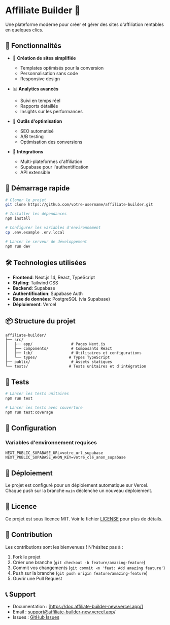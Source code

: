 # Affiliate Builder 🚀

Une plateforme moderne pour créer et gérer des sites d'affiliation rentables en quelques clics.

## 🌟 Fonctionnalités

- 🎨 **Création de sites simplifiée**
  - Templates optimisés pour la conversion
  - Personnalisation sans code
  - Responsive design

- 📊 **Analytics avancés**
  - Suivi en temps réel
  - Rapports détaillés
  - Insights sur les performances

- 🔧 **Outils d'optimisation**
  - SEO automatisé
  - A/B testing
  - Optimisation des conversions

- 🔄 **Intégrations**
  - Multi-plateformes d'affiliation
  - Supabase pour l'authentification
  - API extensible

## 🚀 Démarrage rapide

```bash
# Cloner le projet
git clone https://github.com/votre-username/affiliate-builder.git

# Installer les dépendances
npm install

# Configurer les variables d'environnement
cp .env.example .env.local

# Lancer le serveur de développement
npm run dev
```

## 🛠️ Technologies utilisées

- **Frontend**: Next.js 14, React, TypeScript
- **Styling**: Tailwind CSS
- **Backend**: Supabase
- **Authentification**: Supabase Auth
- **Base de données**: PostgreSQL (via Supabase)
- **Déploiement**: Vercel

## 📦 Structure du projet

```
affiliate-builder/
├── src/
│   ├── app/                 # Pages Next.js
│   ├── components/          # Composants React
│   ├── lib/                 # Utilitaires et configurations
│   └── types/              # Types TypeScript
├── public/                  # Assets statiques
└── tests/                  # Tests unitaires et d'intégration
```

## 🧪 Tests

```bash
# Lancer les tests unitaires
npm run test

# Lancer les tests avec couverture
npm run test:coverage
```

## 📝 Configuration

### Variables d'environnement requises

```env
NEXT_PUBLIC_SUPABASE_URL=votre_url_supabase
NEXT_PUBLIC_SUPABASE_ANON_KEY=votre_clé_anon_supabase
```

## 🚀 Déploiement

Le projet est configuré pour un déploiement automatique sur Vercel. Chaque push sur la branche `main` déclenche un nouveau déploiement.

## 📄 Licence

Ce projet est sous licence MIT. Voir le fichier [LICENSE](LICENSE) pour plus de détails.

## 🤝 Contribution

Les contributions sont les bienvenues ! N'hésitez pas à :

1. Fork le projet
2. Créer une branche (`git checkout -b feature/amazing-feature`)
3. Commit vos changements (`git commit -m 'feat: Add amazing feature'`)
4. Push sur la branche (`git push origin feature/amazing-feature`)
5. Ouvrir une Pull Request

## 📞 Support

- Documentation : [https://doc.affiliate-builder-new.vercel.app/]
- Email : support@affiliate-builder-new.vercel.app/
- Issues : [GitHub Issues](https://github.com/votre-username/affiliate-builder/issues)
